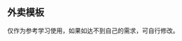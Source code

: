 ## 外卖模板

<demo-model url="/takeOutPage/walking-route/walking-route"></demo-model>
<template-download></template-download>

仅作为参考学习使用，如果如达不到自己的需求，可自行修改。
